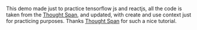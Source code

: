 This demo made just to practice tensorflow js and reactjs, all the code is taken from the [Thought Span](https://www.youtube.com/watch?v=S_Lg1bVbqY4&list=LL&index=3&ab_channel=ThoughtSpan), and updated, with create and use context just for practicing purposes. Thanks [Thought Span](https://www.youtube.com/channel/UC9NiNxOO-Xi6UgCjbnIjSoQ) for such a nice tutorial.
